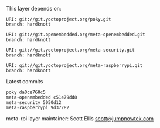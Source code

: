 This layer depends on:

    URI: git://git.yoctoproject.org/poky.git
    branch: hardknott

    URI: git://git.openembedded.org/meta-openembedded.git
    branch: hardknott

    URI: git://git.yoctoproject.org/meta-security.git
    branch: hardknott

    URI: git://git.yoctoproject.org/meta-raspberrypi.git
    branch: hardknott

Latest commits

    poky da0ce760c5
    meta-openembedded c51e79dd8
    meta-security 5050d12
    meta-raspberrypi 9d37282

meta-rpi layer maintainer: Scott Ellis <scott@jumpnowtek.com>
